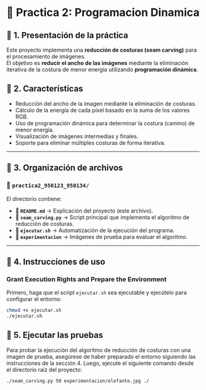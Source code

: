 # 📌 Practica 2: Programacion Dinamica

## 📌 1. Presentación de la práctica
Este proyecto implementa una **reducción de costuras (seam carving)** para el procesamiento de imágenes.  
El objetivo es **reducir el ancho de las imágenes** mediante la eliminación iterativa de la costura de menor energía utilizando **programación dinámica**.

## 📌 2. Características
* Reducción del ancho de la imagen mediante la eliminación de costuras.
* Cálculo de la energía de cada píxel basado en la suma de los valores RGB.
* Uso de programación dinámica para determinar la costura (camino) de menor energía.
* Visualización de imágenes intermedias y finales.
* Soporte para eliminar múltiples costuras de forma iterativa.

---

## 📌 3. Organización de archivos
### 📂 `practica2_950123_950134/`
El directorio contiene:
- **📜 `README.md`** → Explicación del proyecto (este archivo).
- **📜 `seam_carving.py`** → Script principal que implementa el algoritmo de reducción de costuras.
- **📜 `ejecutar.sh`** → Automatización de la ejecución del programa.
- **📂 `experimentacion`** → Imágenes de prueba para evaluar el algoritmo.

---

## 📌 4. Instrucciones de uso

### Grant Execution Rights and Prepare the Environment

Primero, haga que el script `ejecutar.sh` sea ejecutable y ejecútelo para configurar el entorno:

```sh
chmod +x ejecutar.sh
./ejecutar.sh
```

## 📌 5. Ejecutar las pruebas

Para probar la ejecución del algoritmo de reducción de costuras con una imagen de prueba, asegúrese de haber preparado el entorno siguiendo las instrucciones de la sección 4. Luego, ejecute el siguiente comando desde el directorio raíz del proyecto:

```sh
./seam_carving.py 50 experimentacion/elefante.jpg ./
